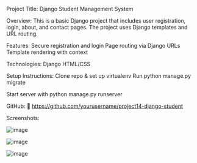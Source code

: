 Project Title: Django Student Management System

Overview:
This is a basic Django project that includes user registration, login, about, and contact pages. The project uses Django templates and URL routing.

Features:
Secure registration and login
Page routing via Django URLs
Template rendering with context


Technologies:
Django
HTML/CSS

Setup Instructions:
Clone repo & set up virtualenv
Run python manage.py migrate

Start server with python manage.py runserver

GitHub:
🔗 https://github.com/yourusername/project14-django-student

Screenshots:

![image](https://github.com/user-attachments/assets/71c8e687-314e-49f5-89ff-0f0978028764)

![image](https://github.com/user-attachments/assets/3c3d10bd-30e0-43d4-8163-328b22d4ebfb)

![image](https://github.com/user-attachments/assets/d39ae9d2-6caf-4733-85bd-e98ee7127468)




